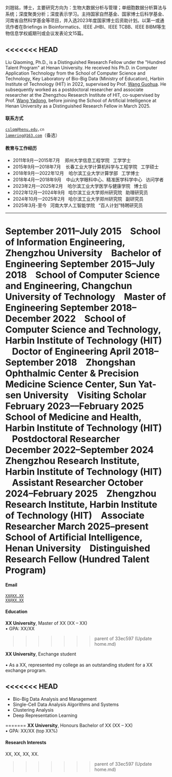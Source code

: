 
刘翘铭，博士，主要研究方向为：生物大数据分析与管理；单细胞数据分析算法与系统；深度聚类分析；深度表示学习。主持国家自然基金、国家博士后科学基金、河南省自然科学基金等项目，并入选2023年度国家博士后资助计划。以第一或通讯作者在Briefings in Bioinformatics、IEEE JHBI、IEEE TCBB、IEEE BIBM等生物信息学权威期刊或会议发表论文15篇。

<<<<<<< HEAD
---

Liu Qiaoming, Ph.D., is a Distinguished Research Fellow under the "Hundred Talent Program" at Henan University. He received his Ph.D. in Computer Application Technology from the School of Computer Science and Technology, Key Laboratory of Bio-Big Data (Ministry of Education), Harbin Institute of Technology (HIT) in 2022, supervised by Prof. [Wang Guohua](https://scholar.google.com/citations?user=VZ23VIwAAAAJ&hl=zh-CN). He subsequently worked as a postdoctoral researcher and associate researcher at the Zhengzhou Research Institute of HIT, co-supervised by Prof. [Wang Yadong](https://scholar.google.com/citations?hl=zh-CN&user=uqKkZiQAAAAJ), before joining the School of Artificial Intelligence at Henan University as a Distinguished Research Fellow in March 2025.

#### 联系方式  
<code>cslqm@henu.edu,cn</code>  
<code>lqmmring@163.com</code>（备选）

#### 教育与工作经历
* 2011年9月—2015年7月  &ensp;	郑州大学信息工程学院 &ensp;工学学士 
* 2015年9月—2018年7月  &ensp;	长春工业大学计算机科学与工程学院 &ensp;工学硕士 
* 2018年9月—2022年12月 &ensp;	哈尔滨工业大学计算学部 &ensp;工学博士 
* 2018年4月—2018年9月	  &ensp;  中山大学眼科中心、精准医学科学中心 &ensp;访问学者 
* 2023年2月—2025年2月		&ensp;	哈尔滨工业大学医学与健康学院 &ensp;博士后 
* 2022年12月—2024年9月	&ensp;哈尔滨工业大学郑州研究院 &ensp;助理研究员 
* 2024年10月—2025年2月	&ensp;哈尔滨工业大学郑州研究院 &ensp;副研究员 
* 2025年3月-至今			&ensp;河南大学人工智能学院 &ensp;“百人计划”特聘研究员 

---
September 2011–July 2015 &ensp; School of Information Engineering, Zhengzhou University &ensp; Bachelor of Engineering
September 2015–July 2018 &ensp; School of Computer Science and Engineering, Changchun University of Technology &ensp; Master of Engineering
September 2018–December 2022 &ensp; School of Computer Science and Technology, Harbin Institute of Technology (HIT) &ensp; Doctor of Engineering
April 2018–September 2018 &ensp; Zhongshan Ophthalmic Center & Precision Medicine Science Center, Sun Yat-sen University &ensp; Visiting Scholar
February 2023––February 2025 &ensp; School of Medicine and Health, Harbin Institute of Technology (HIT) &ensp; Postdoctoral Researcher
December 2022–September 2024 &ensp; Zhengzhou Research Institute, Harbin Institute of Technology (HIT) &ensp; Assistant Researcher
October 2024–February 2025 &ensp; Zhengzhou Research Institute, Harbin Institute of Technology (HIT) &ensp; Associate Researcher
March 2025–present &ensp; School of Artificial Intelligence, Henan University &ensp; Distinguished Research Fellow (Hundred Talent Program)
=======
#### Email  
<code>XX@XX.XX</code>  
<code>XX@XX.XX</code>

#### Education  
**XX University**, Master of XX (XX – XX)  
• GPA: XX/XX  
>>>>>>> parent of 33ec597 (Update home.md)

**XX University**, Exchange student <br>  
• As a XX, represented my college as an outstanding student for a XX exchange program.  

<<<<<<< HEAD
---
* Bio-Big Data Analysis and Management
* Single-Cell Data Analysis Algorithms and Systems
* Clustering Analysis
* Deep Representation Learning

=======
**XX University**, Honours Bachelor of XX (XX – XX)  
• GPA: XX/XX (top XX%)  

#### Research Interests  
XX, XX, XX, XX.
>>>>>>> parent of 33ec597 (Update home.md)
